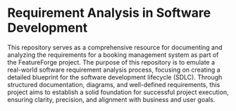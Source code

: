# Requirement Analysis in Software Development

This repository serves as a comprehensive resource for documenting and analyzing the requirements for a booking management system as part of the FeatureForge project. The purpose of this repository is to emulate a real-world software requirement analysis process, focusing on creating a detailed blueprint for the software development lifecycle (SDLC). Through structured documentation, diagrams, and well-defined requirements, this project aims to establish a solid foundation for successful project execution, ensuring clarity, precision, and alignment with business and user goals.
